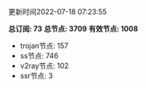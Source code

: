更新时间2022-07-18 07:23:55

**总订阅: 73**
**总节点: 3709**
**有效节点: 1008**
- trojan节点: 157
- ss节点: 746
- v2ray节点: 102
- ssr节点: 3
